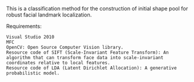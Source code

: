 This is a classification method for the construction of initial shape pool for robust facial landmark localization.

Requirements:

	Visual Studio 2010
	MFC
	OpenCV: Open Source Computer Vision library.
	Resource code of SIFT (Scale-Invariant Feature Transform): An algorithm that can transform face data into scale-invariant coordinates relative to local features.
	Resource code of LDA (Latent Dirichlet Allocation): A generative probabilistic model.


